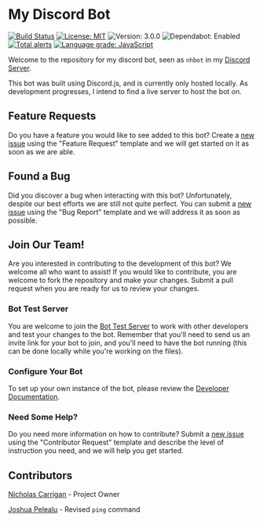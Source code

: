# My Discord Bot

[![Build Status](https://travis-ci.org/nhcarrigan/discord-bot.svg?branch=master)](https://travis-ci.org/nhcarrigan/discord-bot)
[![License: MIT](https://img.shields.io/badge/License-MIT-yellow.svg)](https://opensource.org/licenses/MIT)
![Version: 3.0.0](https://img.shields.io/badge/version-3.0.0-blue)
![Dependabot: Enabled](https://img.shields.io/badge/dependabot-enabled-blueviolet)
[![Total alerts](https://img.shields.io/lgtm/alerts/g/nhcarrigan/discord-bot.svg?logo=lgtm&logoWidth=18)](https://lgtm.com/projects/g/nhcarrigan/discord-bot/alerts/)
[![Language grade: JavaScript](https://img.shields.io/lgtm/grade/javascript/g/nhcarrigan/discord-bot.svg?logo=lgtm&logoWidth=18)](https://lgtm.com/projects/g/nhcarrigan/discord-bot/context:javascript)

Welcome to the repository for my discord bot, seen as `nhbot` in my [Discord Server](https://discord.gg/PHqDbkg).

This bot was built using Discord.js, and is currently only hosted locally. As development progresses, I intend to find a live server to host the bot on.

## Feature Requests

Do you have a feature you would like to see added to this bot? Create a [new issue](https://github.com/nhcarrigan/discord-bot/issues/new/choose) using the "Feature Request" template and we will get started on it as soon as we are able.

## Found a Bug

Did you discover a bug when interacting with this bot? Unfortunately, despite our best efforts we are still not quite perfect. You can submit a [new issue](https://github.com/nhcarrigan/discord-bot/issues/new/choose) using the "Bug Report" template and we will address it as soon as possible.

## Join Our Team!

Are you interested in contributing to the development of this bot? We welcome all who want to assist! If you would like to contribute, you are welcome to fork the repository and make your changes. Submit a pull request when you are ready for us to review your changes.

### Bot Test Server

You are welcome to join the [Bot Test Server](https://discord.gg/BqRZ85t) to work with other developers and test your changes to the bot. Remember that you'll need to send us an invite link for your bot to join, and you'll need to have the bot running (this can be done locally while you're working on the files).

### Configure Your Bot

To set up your own instance of the bot, please review the [Developer Documentation](https://www.nhcarrigan.com/discord-bot-documentation/).

### Need Some Help?

Do you need more information on how to contribute? Submit a [new issue](https://github.com/nhcarrigan/discord-bot/issues/new/choose) using the "Contributor Request" template and describe the level of instruction you need, and we will help you get started.

## Contributors

[Nicholas Carrigan](https://github.com/nhcarrigan) - Project Owner

[Joshua Pelealu](https://github.com/JoshuaPelealu) - Revised `ping` command
